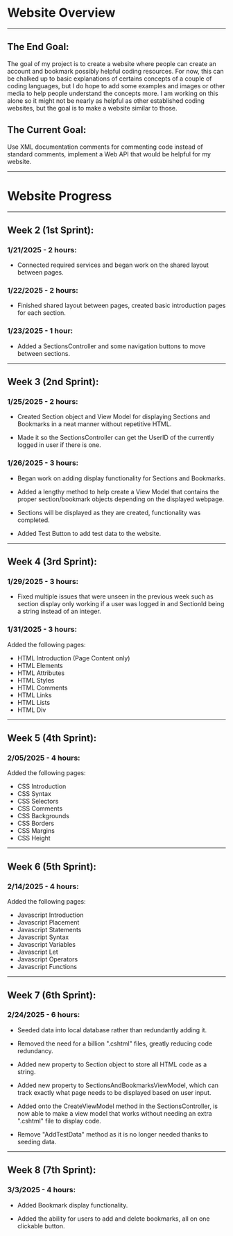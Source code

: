 # Website Overview

--------------------------------------------------

## The End Goal:

The goal of my project is to create a website where people can create an account and bookmark possibly helpful coding resources. For now, this can be chalked up to basic explanations of certains concepts of a couple of coding languages, but I do hope to add some examples and images or other media to help people understand the concepts more. I am working on this alone so it might not be nearly as helpful as other established coding websites, but the goal is to make a website similar to those.

## The Current Goal:

Use XML documentation comments for commenting code instead of standard comments, implement a Web API that would be helpful for my website.


--------------------------------------------------

# Website Progress

--------------------------------------------------

## Week 2 (1st Sprint):

### 1/21/2025 - 2 hours:

- Connected required services and began work on the 
shared layout between pages.

### 1/22/2025 - 2 hours:

- Finished shared layout between pages, created 
basic introduction pages for each section.

### 1/23/2025 - 1 hour:

- Added a SectionsController and some navigation 
buttons to move between sections.

--------------------------------------------------

## Week 3 (2nd Sprint):

### 1/25/2025 - 2 hours:

- Created Section object and View Model for 
displaying Sections and Bookmarks in a neat manner 
without repetitive HTML.

- Made it so the SectionsController can get the 
UserID of the currently logged in user if there is 
one.

### 1/26/2025 - 3 hours:

- Began work on adding display functionality for 
Sections and Bookmarks.

- Added a lengthy method to help create a View 
Model that contains the proper section/bookmark 
objects depending on the displayed webpage.

- Sections will be displayed as they are created, 
functionality was completed.

- Added Test Button to add test data to the website.

--------------------------------------------------

## Week 4 (3rd Sprint):

### 1/29/2025 - 3 hours:

- Fixed multiple issues that were unseen in the 
previous week such as section display only working 
if a user was logged in and SectionId being a 
string instead of an integer.

### 1/31/2025 - 3 hours:

Added the following pages:

- HTML Introduction (Page Content only)
- HTML Elements
- HTML Attributes
- HTML Styles
- HTML Comments
- HTML Links
- HTML Lists
- HTML Div

--------------------------------------------------

## Week 5 (4th Sprint):

### 2/05/2025 - 4 hours:

Added the following pages:

- CSS Introduction
- CSS Syntax
- CSS Selectors
- CSS Comments
- CSS Backgrounds
- CSS Borders
- CSS Margins
- CSS Height

--------------------------------------------------

## Week 6 (5th Sprint):

### 2/14/2025 - 4 hours:

Added the following pages:

- Javascript Introduction
- Javascript Placement
- Javascript Statements
- Javascript Syntax
- Javascript Variables
- Javascript Let
- Javascript Operators
- Javascript Functions

--------------------------------------------------

## Week 7 (6th Sprint):

### 2/24/2025 - 6 hours:

- Seeded data into local database rather than 
redundantly adding it.

- Removed the need for a billion ".cshtml" files, 
greatly reducing code redundancy.

- Added new property to Section object to store all 
HTML code as a string.

- Added new property to 
SectionsAndBookmarksViewModel, which can track 
exactly what page needs to be displayed based on 
user input.

- Added onto the CreateViewModel method in the 
SectionsController, is now able to make a view 
model that works without needing an extra ".cshtml" 
file to display code.

- Remove "AddTestData" method as it is no longer 
needed thanks to seeding data.

--------------------------------------------------

## Week 8 (7th Sprint):

### 3/3/2025 - 4 hours:

- Added Bookmark display functionality.

- Added the ability for users to add and delete 
bookmarks, all on one clickable button.
